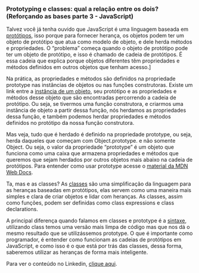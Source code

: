 ### Prototyping e classes: qual a relação entre os dois? (Reforçando as bases parte 3 - JavaScript)

Talvez você já tenha ouvido que JavaScript é uma linguagem baseada em [protótipos](https://developer.mozilla.org/pt-BR/docs/Learn/JavaScript/Objects/Object_prototypes), isso porque para fornecer herança, os objetos podem ter um objeto de protótipo que atua como 
modelo de objeto, e dele herda métodos e propriedades. O “problema” começa quando o objeto de protótipo pode ter um objeto de protótipo, e isso é chamado de cadeia de protótipos. 
É essa cadeia que explica porque objetos diferentes têm propriedades e métodos definidos em outros objetos que tenham acesso.]

Na prática, as propriedades e métodos são definidos na propriedade prototype nas instâncias de objetos ou nas funções construtoras. Existe um link entre a [instância de um objeto](https://pt.wikipedia.org/wiki/Inst%C3%A2ncia_(ci%C3%AAncia_da_computa%C3%A7%C3%A3o)), 
seu protótipo e as propriedades e métodos desse objeto que são encontradas percorrendo a cadeia de protótipo. Ou seja, se tivermos uma função construtora, e criarmos uma instância 
de objeto a partir dessa função, nós herdamos as propriedades dessa função, e também podemos herdar propriedades e métodos definidos no protótipo da nossa função construtora.

Mas veja, tudo que é herdado é definido na propriedade prototype, ou seja, herda daqueles que começam com Object.prototype. e não somente Object. Ou seja, o valor da propriedade 
“prototype” é um objeto que funciona como uma caixa que armazena propriedades e métodos que queremos que sejam herdados por outros objetos mais abaixo na cadeia de protótipos. 
Para entender como usar prototype acesse o [material da MDN Web Docs](https://developer.mozilla.org/pt-BR/docs/Learn/JavaScript/Objects/Object_prototypes).

Ta, mas e as classes? As [classes](https://developer.mozilla.org/pt-BR/docs/Web/JavaScript/Reference/Classes) são uma simplificação da linguagem para as heranças baseadas em protótipos, elas servem como uma maneira mais simples e clara de criar objetos e 
lidar com heranças. As classes, assim como funções, podem ser definidas como class expressions e class declarations. 

A principal diferença quando falamos em classes e prototype é a  [sintaxe](https://www.youtube.com/watch?v=XoQKXDWbL1M), utilizando class temos uma versão mais limpa de código mas que nos dá o mesmo resultado  que se 
utilizássemos prototype. O que é importante como programador, é entender como funcionam as cadeias de protótipos em JavaScript, e como isso é o que está por trás das classes, 
dessa forma, saberemos utilizar as heranças de forma mais inteligente. 

Para ver o conteúdo no Linkedin, [clique aqui](https://www.linkedin.com/pulse/prototyping-e-classes-qual-rela%C3%A7%C3%A3o-entre-os-dois-refor%C3%A7ando-lobo-/). 
